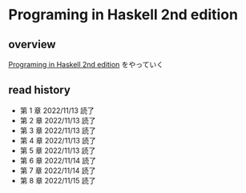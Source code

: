 # Programing in Haskell 2nd edition

## overview
[Programing in Haskell 2nd edition](https://www.lambdanote.com/collections/haskell) をやっていく

## read history

- 第 1 章 2022/11/13 読了
- 第 2 章 2022/11/13 読了
- 第 3 章 2022/11/13 読了
- 第 4 章 2022/11/13 読了
- 第 5 章 2022/11/13 読了
- 第 6 章 2022/11/14 読了
- 第 7 章 2022/11/14 読了
- 第 8 章 2022/11/15 読了